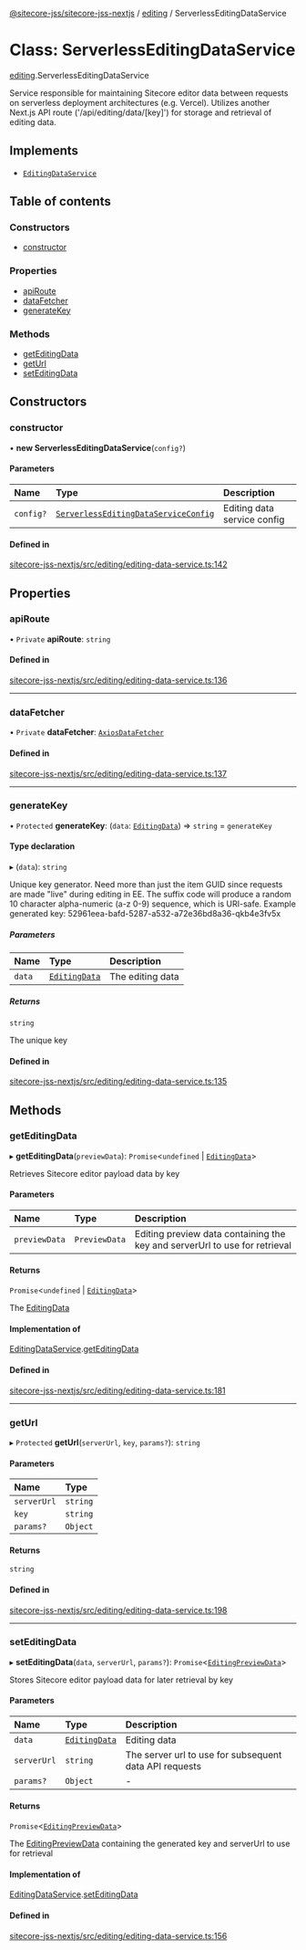 [@sitecore-jss/sitecore-jss-nextjs](../README.md) / [editing](../modules/editing.md) / ServerlessEditingDataService

# Class: ServerlessEditingDataService

[editing](../modules/editing.md).ServerlessEditingDataService

Service responsible for maintaining Sitecore editor data between requests
on serverless deployment architectures (e.g. Vercel).
Utilizes another Next.js API route ('/api/editing/data/[key]') for storage and retrieval of editing data.

## Implements

- [`EditingDataService`](../interfaces/editing.EditingDataService.md)

## Table of contents

### Constructors

- [constructor](editing.ServerlessEditingDataService.md#constructor)

### Properties

- [apiRoute](editing.ServerlessEditingDataService.md#apiroute)
- [dataFetcher](editing.ServerlessEditingDataService.md#datafetcher)
- [generateKey](editing.ServerlessEditingDataService.md#generatekey)

### Methods

- [getEditingData](editing.ServerlessEditingDataService.md#geteditingdata)
- [getUrl](editing.ServerlessEditingDataService.md#geturl)
- [setEditingData](editing.ServerlessEditingDataService.md#seteditingdata)

## Constructors

### constructor

• **new ServerlessEditingDataService**(`config?`)

#### Parameters

| Name | Type | Description |
| :------ | :------ | :------ |
| `config?` | [`ServerlessEditingDataServiceConfig`](../interfaces/editing.ServerlessEditingDataServiceConfig.md) | Editing data service config |

#### Defined in

[sitecore-jss-nextjs/src/editing/editing-data-service.ts:142](https://github.com/Sitecore/jss/blob/9071f53e6/packages/sitecore-jss-nextjs/src/editing/editing-data-service.ts#L142)

## Properties

### apiRoute

• `Private` **apiRoute**: `string`

#### Defined in

[sitecore-jss-nextjs/src/editing/editing-data-service.ts:136](https://github.com/Sitecore/jss/blob/9071f53e6/packages/sitecore-jss-nextjs/src/editing/editing-data-service.ts#L136)

___

### dataFetcher

• `Private` **dataFetcher**: [`AxiosDataFetcher`](index.AxiosDataFetcher.md)

#### Defined in

[sitecore-jss-nextjs/src/editing/editing-data-service.ts:137](https://github.com/Sitecore/jss/blob/9071f53e6/packages/sitecore-jss-nextjs/src/editing/editing-data-service.ts#L137)

___

### generateKey

• `Protected` **generateKey**: (`data`: [`EditingData`](../modules/editing.md#editingdata)) => `string` = `generateKey`

#### Type declaration

▸ (`data`): `string`

Unique key generator.
Need more than just the item GUID since requests are made "live" during editing in EE.
The suffix code will produce a random 10 character alpha-numeric (a-z 0-9) sequence, which is URI-safe.
Example generated key: 52961eea-bafd-5287-a532-a72e36bd8a36-qkb4e3fv5x

##### Parameters

| Name | Type | Description |
| :------ | :------ | :------ |
| `data` | [`EditingData`](../modules/editing.md#editingdata) | The editing data |

##### Returns

`string`

The unique key

#### Defined in

[sitecore-jss-nextjs/src/editing/editing-data-service.ts:135](https://github.com/Sitecore/jss/blob/9071f53e6/packages/sitecore-jss-nextjs/src/editing/editing-data-service.ts#L135)

## Methods

### getEditingData

▸ **getEditingData**(`previewData`): `Promise`\<`undefined` \| [`EditingData`](../modules/editing.md#editingdata)\>

Retrieves Sitecore editor payload data by key

#### Parameters

| Name | Type | Description |
| :------ | :------ | :------ |
| `previewData` | `PreviewData` | Editing preview data containing the key and serverUrl to use for retrieval |

#### Returns

`Promise`\<`undefined` \| [`EditingData`](../modules/editing.md#editingdata)\>

The [EditingData](../modules/editing.md#editingdata)

#### Implementation of

[EditingDataService](../interfaces/editing.EditingDataService.md).[getEditingData](../interfaces/editing.EditingDataService.md#geteditingdata)

#### Defined in

[sitecore-jss-nextjs/src/editing/editing-data-service.ts:181](https://github.com/Sitecore/jss/blob/9071f53e6/packages/sitecore-jss-nextjs/src/editing/editing-data-service.ts#L181)

___

### getUrl

▸ `Protected` **getUrl**(`serverUrl`, `key`, `params?`): `string`

#### Parameters

| Name | Type |
| :------ | :------ |
| `serverUrl` | `string` |
| `key` | `string` |
| `params?` | `Object` |

#### Returns

`string`

#### Defined in

[sitecore-jss-nextjs/src/editing/editing-data-service.ts:198](https://github.com/Sitecore/jss/blob/9071f53e6/packages/sitecore-jss-nextjs/src/editing/editing-data-service.ts#L198)

___

### setEditingData

▸ **setEditingData**(`data`, `serverUrl`, `params?`): `Promise`\<[`EditingPreviewData`](../interfaces/editing.EditingPreviewData.md)\>

Stores Sitecore editor payload data for later retrieval by key

#### Parameters

| Name | Type | Description |
| :------ | :------ | :------ |
| `data` | [`EditingData`](../modules/editing.md#editingdata) | Editing data |
| `serverUrl` | `string` | The server url to use for subsequent data API requests |
| `params?` | `Object` | - |

#### Returns

`Promise`\<[`EditingPreviewData`](../interfaces/editing.EditingPreviewData.md)\>

The [EditingPreviewData](../interfaces/editing.EditingPreviewData.md) containing the generated key and serverUrl to use for retrieval

#### Implementation of

[EditingDataService](../interfaces/editing.EditingDataService.md).[setEditingData](../interfaces/editing.EditingDataService.md#seteditingdata)

#### Defined in

[sitecore-jss-nextjs/src/editing/editing-data-service.ts:156](https://github.com/Sitecore/jss/blob/9071f53e6/packages/sitecore-jss-nextjs/src/editing/editing-data-service.ts#L156)
